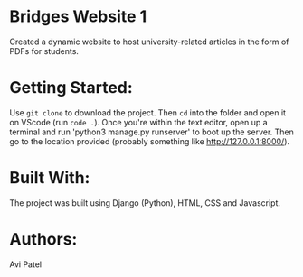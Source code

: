 # Bridges Website 1

Created a dynamic website to host university-related articles in the form of PDFs for students.

# Getting Started:

Use `git clone` to download the project. Then `cd` into the folder and open it on VScode (run `code .`). Once you're within the text editor, open up a terminal and run 'python3 manage.py runserver' to boot up the server. Then go to the location provided (probably something like http://127.0.0.1:8000/).

# Built With:

The project was built using Django (Python), HTML, CSS and Javascript. 

# Authors:

Avi Patel
